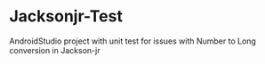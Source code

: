 Jacksonjr-Test
==============

AndroidStudio project with unit test for issues with Number to Long conversion in Jackson-jr
